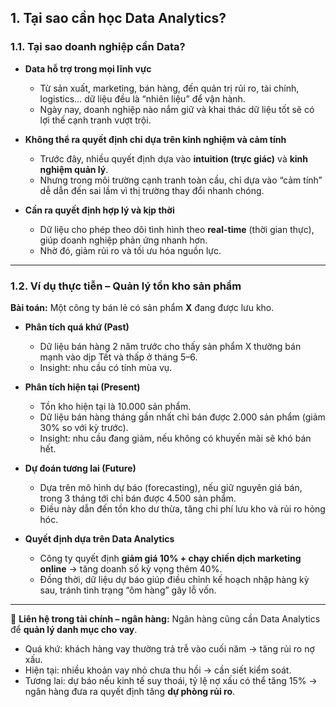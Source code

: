 ## 1. Tại sao cần học Data Analytics?

### 1.1. Tại sao doanh nghiệp cần Data?

* **Data hỗ trợ trong mọi lĩnh vực**

  * Từ sản xuất, marketing, bán hàng, đến quản trị rủi ro, tài chính, logistics… dữ liệu đều là “nhiên liệu” để vận hành.
  * Ngày nay, doanh nghiệp nào nắm giữ và khai thác dữ liệu tốt sẽ có lợi thế cạnh tranh vượt trội.

* **Không thể ra quyết định chỉ dựa trên kinh nghiệm và cảm tính**

  * Trước đây, nhiều quyết định dựa vào **intuition (trực giác)** và **kinh nghiệm quản lý**.
  * Nhưng trong môi trường cạnh tranh toàn cầu, chỉ dựa vào “cảm tính” dễ dẫn đến sai lầm vì thị trường thay đổi nhanh chóng.

* **Cần ra quyết định hợp lý và kịp thời**

  * Dữ liệu cho phép theo dõi tình hình theo **real-time** (thời gian thực), giúp doanh nghiệp phản ứng nhanh hơn.
  * Nhờ đó, giảm rủi ro và tối ưu hóa nguồn lực.

---

### 1.2. Ví dụ thực tiễn – Quản lý tồn kho sản phẩm

**Bài toán:** Một công ty bán lẻ có sản phẩm **X** đang được lưu kho.

* **Phân tích quá khứ (Past)**

  * Dữ liệu bán hàng 2 năm trước cho thấy sản phẩm X thường bán mạnh vào dịp Tết và thấp ở tháng 5–6.
  * Insight: nhu cầu có tính mùa vụ.

* **Phân tích hiện tại (Present)**

  * Tồn kho hiện tại là 10.000 sản phẩm.
  * Dữ liệu bán hàng tháng gần nhất chỉ bán được 2.000 sản phẩm (giảm 30% so với kỳ trước).
  * Insight: nhu cầu đang giảm, nếu không có khuyến mãi sẽ khó bán hết.

* **Dự đoán tương lai (Future)**

  * Dựa trên mô hình dự báo (forecasting), nếu giữ nguyên giá bán, trong 3 tháng tới chỉ bán được 4.500 sản phẩm.
  * Điều này dẫn đến tồn kho dư thừa, tăng chi phí lưu kho và rủi ro hỏng hóc.

* **Quyết định dựa trên Data Analytics**

  * Công ty quyết định **giảm giá 10% + chạy chiến dịch marketing online** → tăng doanh số kỳ vọng thêm 40%.
  * Đồng thời, dữ liệu dự báo giúp điều chỉnh kế hoạch nhập hàng kỳ sau, tránh tình trạng “ôm hàng” gây lỗ vốn.

---

📌 **Liên hệ trong tài chính – ngân hàng:**
Ngân hàng cũng cần Data Analytics để **quản lý danh mục cho vay**.

* Quá khứ: khách hàng vay thường trả trễ vào cuối năm → tăng rủi ro nợ xấu.
* Hiện tại: nhiều khoản vay nhỏ chưa thu hồi → cần siết kiểm soát.
* Tương lai: dự báo nếu kinh tế suy thoái, tỷ lệ nợ xấu có thể tăng 15% → ngân hàng đưa ra quyết định tăng **dự phòng rủi ro**.
